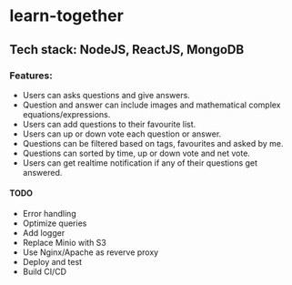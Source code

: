 # learn-together
## Tech stack: NodeJS, ReactJS, MongoDB
### Features:
- Users can asks questions and give answers.
- Question and answer can include images and mathematical complex equations/expressions.
- Users can add questions to their favourite list.
- Users can up or down vote each question or answer.
- Questions can be filtered based on tags, favourites and asked by me.
- Questions can sorted by time, up or down vote and net vote.
- Users can get realtime notification if any of their questions get answered.

#### TODO
- Error handling
- Optimize queries
- Add logger
- Replace Minio with S3
- Use Nginx/Apache as reverve proxy
- Deploy and test
- Build CI/CD

